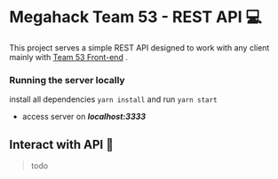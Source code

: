 # Megahack Team 53 - REST API :computer:

This project serves a simple REST API designed to work with any client mainly with [Team 53 Front-end](https://github.com/MegaHack53/frontend_megahack) .

### Running the server locally

install all dependencies `yarn install` and run `yarn start`

- access server on ***localhost:3333***

## Interact with API :book:

> todo  